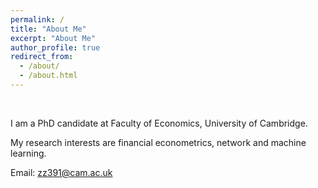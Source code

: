 ```yaml
---
permalink: /
title: "About Me"
excerpt: "About Me"
author_profile: true
redirect_from: 
  - /about/
  - /about.html
---
```


<br />

I am a PhD candidate at Faculty of Economics, University of Cambridge.

<!-- I received my PhD from xx in xx.-->

My research interests are financial econometrics, network and machine learning.

Email: [zz391@cam.ac.uk](mailto:zz391@cam.ac.uk)

